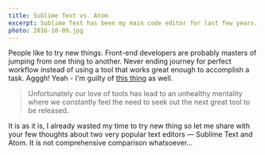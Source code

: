 ```yaml
---
title: Sublime Text vs. Atom
excerpt: Sublime Text has been my main code editor for last few years. Trying new things is a second nature of front-end developers. So I tried Atom.
photo: 2016-10-09.jpg
---
```


People like to try new things. Front-end developers are probably masters of jumping from one thing to another. Never ending journey for perfect workflow instead of using a tool that works great enough to accomplish a task. Agggh! Yeah - I'm guilty of [this thing](https://timkadlec.com/2016/10/chasing-tools/) as well.

> Unfortunately our love of tools has lead to an unhealthy mentality where we constantly feel the need to seek out the next great tool to be released.

It is as it is, I already wasted my time to try new thing so let me share with your few thoughts about two very popular text editors — Sublime Text and Atom. It is not comprehensive comparison whatsoever...
